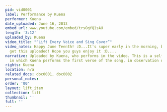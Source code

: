 ```yaml
---
pid: vid0001
label: Performance by Kuena
performer: Kuena
date_uploaded: June 16, 2013
embed_url: www.youtube.com/embed/trsOgYQ1sAU
length: '3:12'
uploaded_by: Kuena
video_title: "“Lift Every Voice and Sing Cover”"
video_notes: Happy June Teenth! :D...It's super early in the morning, but I had to
  get this uploaded! Hope you guys enjoy it :D....
narrative: Uploaded by Kuena, who performs in the video. This is a self-recorded upload,
  in which Kuena performs the first verse of the song, in observation of Juneteenth.
rights: Kuena
location: n/a
related_docs: doc0001, doc0002
personal_notes: 
order: '00'
layout: lift_item
collection: lift
thumbnail: ''
full: ''
---
```

